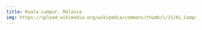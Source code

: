 ```yaml
---
title: Kuala Lumpur, Malasia
img: https://upload.wikimedia.org/wikipedia/commons/thumb/1/11/KL_Composite2.jpg/250px-KL_Composite2.jpg
---
```

